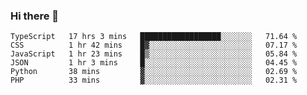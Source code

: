 ### Hi there 👋

<!--START_SECTION:waka-->

```text
TypeScript   17 hrs 3 mins   ██████████████████░░░░░░░   71.64 %
CSS          1 hr 42 mins    █▓░░░░░░░░░░░░░░░░░░░░░░░   07.17 %
JavaScript   1 hr 23 mins    █▒░░░░░░░░░░░░░░░░░░░░░░░   05.84 %
JSON         1 hr 3 mins     █░░░░░░░░░░░░░░░░░░░░░░░░   04.45 %
Python       38 mins         ▓░░░░░░░░░░░░░░░░░░░░░░░░   02.69 %
PHP          33 mins         ▓░░░░░░░░░░░░░░░░░░░░░░░░   02.31 %
```

<!--END_SECTION:waka-->
